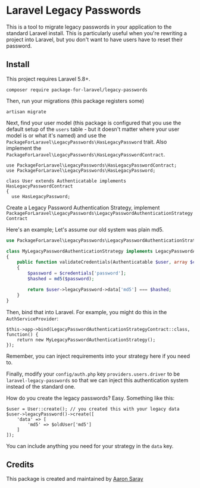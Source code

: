 # Laravel Legacy Passwords

This is a tool to migrate legacy passwords in your application to the standard Laravel install.
This is particularly useful when you're rewriting a project into Laravel, but you don't want to
have users have to reset their password.

## Install

This project requires Laravel 5.8+.

`composer require package-for-laravel/legacy-passwords`

Then, run your migrations (this package registers some)

`artisan migrate`

Next, find your user model (this package is configured that you use the
default setup of the `users` table - but it doesn't matter where your
user model is or what it's named) and use the `PackageForLaravel\LegacyPasswords\HasLegacyPassword` trait.
Also implement the `PackageForLaravel\LegacyPasswords\HasLegacyPasswordContract`.

```
use PackageForLaravel\LegacyPasswords\HasLegacyPasswordContract;
use PackageForLaravel\LegacyPasswords\HasLegacyPassword;

class User extends Authenticatable implements HasLegacyPasswordContract
{
  use HasLegacyPassword;
```

Create a Legacy Password Authentication Strategy, implement `PackageForLaravel\LegacyPasswords\LegacyPasswordAuthenticationStrategyContract`

Here's an example; Let's assume our old system was plain md5.

```php
use PackageForLaravel\LegacyPasswords\LegacyPasswordAuthenticationStrategyContract;

class MyLegacyPasswordAuthenticationStrategy implements LegacyPasswordAuthenticationStrategyContract
{
    public function validateCredentials(Authenticatable $user, array $credentials): bool
    {
        $password = $credentials['password'];
        $hashed = md5($password);

        return $user->legacyPassword->data['md5'] === $hashed;
    }
}
```

Then, bind that into Laravel.  For example, you might do this in the `AuthServiceProvider`:

```
$this->app->bind(LegacyPasswordAuthenticationStrategyContract::class, function() {
    return new MyLegacyPasswordAuthenticationStrategy();
});
```

Remember, you can inject requirements into your strategy here if you need to.

Finally, modify your `config/auth.php` key `providers.users.driver` to be `laravel-legacy-passwords` so that
we can inject this authentication system instead of the standard one.

How do you create the legacy passwords? Easy.  Something like this:

```
$user = User::create(); // you created this with your legacy data
$user->legacyPassword()->create([
    'data' => [
        'md5' => $oldUser['md5']
    ]
]);
```

You can include anything you need for your strategy in the `data` key.

## Credits

This package is created and maintained by [Aaron Saray](https://github.com/aaronsaray) 
